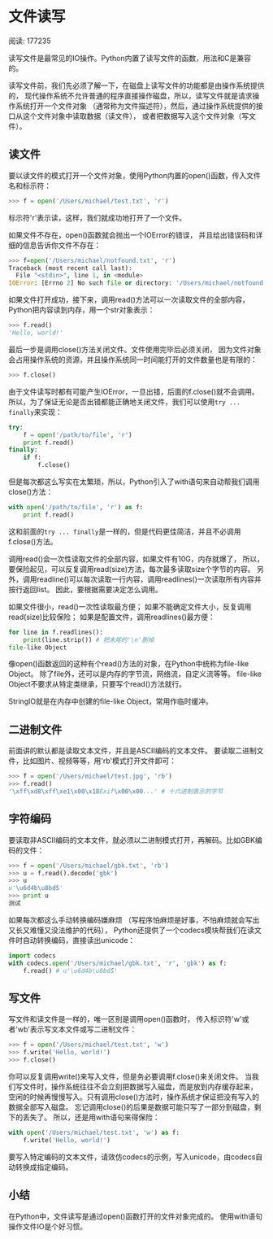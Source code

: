 # 文件读写

阅读: 177235

读写文件是最常见的IO操作。Python内置了读写文件的函数，用法和C是兼容的。

读写文件前，我们先必须了解一下，在磁盘上读写文件的功能都是由操作系统提供的，
现代操作系统不允许普通的程序直接操作磁盘，所以，读写文件就是请求操作系统打开一个文件对象
（通常称为文件描述符），然后，通过操作系统提供的接口从这个文件对象中读取数据（读文件），
或者把数据写入这个文件对象（写文件）。

## 读文件

要以读文件的模式打开一个文件对象，使用Python内置的open()函数，传入文件名和标示符：

```python
>>> f = open('/Users/michael/test.txt', 'r')
```

标示符'r'表示读，这样，我们就成功地打开了一个文件。

如果文件不存在，open()函数就会抛出一个IOError的错误，
并且给出错误码和详细的信息告诉你文件不存在：

```python
>>> f=open('/Users/michael/notfound.txt', 'r')
Traceback (most recent call last):
  File "<stdin>", line 1, in <module>
IOError: [Errno 2] No such file or directory: '/Users/michael/notfound.txt'
```

如果文件打开成功，接下来，调用read()方法可以一次读取文件的全部内容，
Python把内容读到内存，用一个str对象表示：

```python
>>> f.read()
'Hello, world!'
```

最后一步是调用close()方法关闭文件。文件使用完毕后必须关闭，
因为文件对象会占用操作系统的资源，并且操作系统同一时间能打开的文件数量也是有限的：

```python
>>> f.close()
```

由于文件读写时都有可能产生IOError，一旦出错，后面的f.close()就不会调用。
所以，为了保证无论是否出错都能正确地关闭文件，我们可以使用`try ... finally`来实现：

```python
try:
    f = open('/path/to/file', 'r')
    print f.read()
finally:
    if f:
        f.close()
```

但是每次都这么写实在太繁琐，所以，Python引入了with语句来自动帮我们调用close()方法：

```python
with open('/path/to/file', 'r') as f:
    print f.read()
```

这和前面的`try ... finally`是一样的，但是代码更佳简洁，并且不必调用f.close()方法。

调用read()会一次性读取文件的全部内容，如果文件有10G，内存就爆了，
所以，要保险起见，可以反复调用read(size)方法，每次最多读取size个字节的内容。
另外，调用readline()可以每次读取一行内容，调用readlines()一次读取所有内容并按行返回list。
因此，要根据需要决定怎么调用。

如果文件很小，read()一次性读取最方便；
如果不能确定文件大小，反复调用read(size)比较保险；
如果是配置文件，调用readlines()最方便：

```python
for line in f.readlines():
    print(line.strip()) # 把末尾的'\n'删掉
file-like Object
```

像open()函数返回的这种有个read()方法的对象，在Python中统称为file-like Object。
除了file外，还可以是内存的字节流，网络流，自定义流等等。
file-like Object不要求从特定类继承，只要写个read()方法就行。

StringIO就是在内存中创建的file-like Object，常用作临时缓冲。

## 二进制文件

前面讲的默认都是读取文本文件，并且是ASCII编码的文本文件。
要读取二进制文件，比如图片、视频等等，用'rb'模式打开文件即可：

```python
>>> f = open('/Users/michael/test.jpg', 'rb')
>>> f.read()
'\xff\xd8\xff\xe1\x00\x18Exif\x00\x00...' # 十六进制表示的字节
```

## 字符编码

要读取非ASCII编码的文本文件，就必须以二进制模式打开，再解码。比如GBK编码的文件：

```python
>>> f = open('/Users/michael/gbk.txt', 'rb')
>>> u = f.read().decode('gbk')
>>> u
u'\u6d4b\u8bd5'
>>> print u
测试
```

如果每次都这么手动转换编码嫌麻烦
（写程序怕麻烦是好事，不怕麻烦就会写出又长又难懂又没法维护的代码），
Python还提供了一个codecs模块帮我们在读文件时自动转换编码，直接读出unicode：

```python
import codecs
with codecs.open('/Users/michael/gbk.txt', 'r', 'gbk') as f:
    f.read() # u'\u6d4b\u8bd5'
```

## 写文件

写文件和读文件是一样的，唯一区别是调用open()函数时，
传入标识符'w'或者'wb'表示写文本文件或写二进制文件：

```python
>>> f = open('/Users/michael/test.txt', 'w')
>>> f.write('Hello, world!')
>>> f.close()
```

你可以反复调用write()来写入文件，但是务必要调用f.close()来关闭文件。
当我们写文件时，操作系统往往不会立刻把数据写入磁盘，而是放到内存缓存起来，
空闲的时候再慢慢写入。只有调用close()方法时，操作系统才保证把没有写入的数据全部写入磁盘。
忘记调用close()的后果是数据可能只写了一部分到磁盘，剩下的丢失了。
所以，还是用with语句来得保险：

```python
with open('/Users/michael/test.txt', 'w') as f:
    f.write('Hello, world!')
```

要写入特定编码的文本文件，请效仿codecs的示例，写入unicode，由codecs自动转换成指定编码。

## 小结

在Python中，文件读写是通过open()函数打开的文件对象完成的。
使用with语句操作文件IO是个好习惯。
